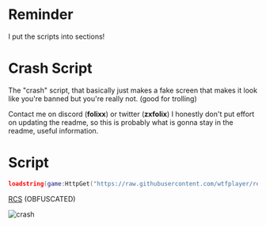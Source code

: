 # Reminder
I put the scripts into sections!

# Crash Script
The "crash" script, that basically just makes a fake screen that makes it look like you're banned but you're really not. (good for trolling)

Contact me on discord (**folixx**) or twitter (**zxfolix**)
I honestly don't put effort on updating the readme, so this is probably what is gonna stay in the readme, useful information.

# Script

```lua
loadstring(game:HttpGet("https://raw.githubusercontent.com/wtfplayer/redemption/main/crash"))()
```

[RCS](https://raw.githubusercontent.com/wtfplayer/redemption/main/crash)
(OBFUSCATED)


![crash](https://github.com/wtfplayer/redemption/assets/136761546/0a4cb2a3-5364-4c19-b013-eb98bb20982b)
